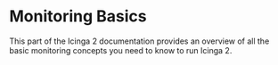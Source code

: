 # Monitoring Basics

This part of the Icinga 2 documentation provides an overview of all the basic
monitoring concepts you need to know to run Icinga 2.
